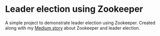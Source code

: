 # Leader election using Zookeeper
A simple project to demonstrate leader election using Zookeeper.
Created along with my [Medium story](https://danielwilliansc.medium.com/ensuring-order-in-chaos-leader-election-with-zookeeper-c67f52d5320a) about Zookeeper and leader election.

